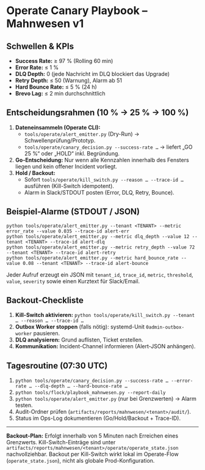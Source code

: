 # Operate Canary Playbook – Mahnwesen v1

## Schwellen & KPIs

- **Success Rate:** ≥ 97 % (Rolling 60 min)
- **Error Rate:** ≤ 1 %
- **DLQ Depth:** 0 (jede Nachricht im DLQ blockiert das Upgrade)
- **Retry Depth:** ≤ 50 (Warnung), Alarm ab 51
- **Hard Bounce Rate:** ≤ 5 % (24 h)
- **Brevo Lag:** ≤ 2 min durchschnittlich

## Entscheidungsrahmen (10 % → 25 % → 100 %)

1. **Dateneinsammeln (Operate CLI):**
   - `tools/operate/alert_emitter.py` (Dry-Run) → Schwellenprüfung/Prototyp.
   - `tools/operate/canary_decision.py --success-rate …` → liefert „GO 25 %“ oder „HOLD“ inkl. Begründung.
2. **Go-Entscheidung:** Nur wenn alle Kennzahlen innerhalb des Fensters liegen und kein offener Incident vorliegt.
3. **Hold / Backout:**
   - Sofort `tools/operate/kill_switch.py --reason … --trace-id …` ausführen (Kill-Switch idempotent).
   - Alarm in Slack/STDOUT posten (Error, DLQ, Retry, Bounce).

## Beispiel-Alarme (STDOUT / JSON)

```
python tools/operate/alert_emitter.py --tenant <TENANT> --metric error_rate --value 0.035 --trace-id alert-err
python tools/operate/alert_emitter.py --metric dlq_depth --value 12 --tenant <TENANT> --trace-id alert-dlq
python tools/operate/alert_emitter.py --metric retry_depth --value 72 --tenant <TENANT> --trace-id alert-retry
python tools/operate/alert_emitter.py --metric hard_bounce_rate --value 0.08 --tenant <TENANT> --trace-id alert-bounce
```

Jeder Aufruf erzeugt ein JSON mit `tenant_id`, `trace_id`, `metric`, `threshold`, `value`, `severity` sowie einen Kurztext für Slack/Email.

## Backout-Checkliste

1. **Kill-Switch aktivieren:** `python tools/operate/kill_switch.py --tenant … --reason … --trace-id …`
2. **Outbox Worker stoppen** (falls nötig): systemd-Unit `0admin-outbox-worker` pausieren.
3. **DLQ analysieren:** Grund auflisten, Ticket erstellen.
4. **Kommunikation:** Incident-Channel informieren (Alert-JSON anhängen).

## Tagesroutine (07:30 UTC)

1. `python tools/operate/canary_decision.py --success-rate … --error-rate … --dlq-depth … --hard-bounce-rate …`
2. `python tools/flock/playbook_mahnwesen.py --report-daily`
3. `python tools/operate/alert_emitter.py` (nur bei Grenzwerten) → Alarm testen.
4. Audit-Ordner prüfen (`artifacts/reports/mahnwesen/<tenant>/audit/`).
5. Status im Ops-Log dokumentieren (Go/Hold/Backout + Trace-ID).

---

**Backout-Plan:** Erfolgt innerhalb von 5 Minuten nach Erreichen eines Grenzwerts. Kill-Switch-Einträge sind unter `artifacts/reports/mahnwesen/<tenant>/operate/operate_state.json` nachvollziehbar. Backout per Kill-Switch wirkt lokal im Operate-Flow (`operate_state.json`), nicht als globale Prod-Konfiguration.

